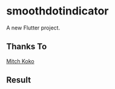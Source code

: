 # smoothdotindicator

A new Flutter project.


## Thanks To

[Mitch Koko](https://www.youtube.com/watch?v=rnsqpvGL9Yk)

## Result
